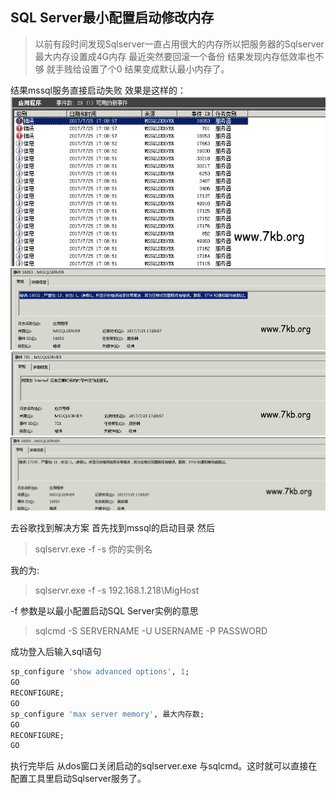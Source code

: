 
## SQL Server最小配置启动修改内存
> 以前有段时间发现Sqlserver一直占用很大的内存所以把服务器的Sqlserver最大内存设置成4G内存
> 最近突然要回滚一个备份 结果发现内存低效率也不够 就手贱给设置了个0 结果变成默认最小内存了。



结果mssql服务直接启动失败 效果是这样的：
![](/images/0001.png?raw=true)
![](/images/0002.png?raw=true)
![](/images/0003.png?raw=true)
![](/images/0004.png?raw=true)

去谷歌找到解决方案
首先找到mssql的启动目录
然后 
> sqlservr.exe -f -s 你的实例名 

我的为:

> sqlservr.exe -f -s 192.168.1.218\MigHost

-f 参数是以最小配置启动SQL Server实例的意思

> sqlcmd -S SERVERNAME -U USERNAME -P PASSWORD

成功登入后输入sql语句

``` sql
sp_configure 'show advanced options', 1;
GO
RECONFIGURE;
GO
sp_configure 'max server memory', 最大内存数;
GO
RECONFIGURE;
GO
```
执行完毕后 从dos窗口关闭启动的sqlserver.exe 与sqlcmd。这时就可以直接在配置工具里启动Sqlserver服务了。